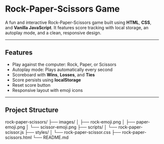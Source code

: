 # Rock-Paper-Scissors Game

A fun and interactive Rock-Paper-Scissors game built using **HTML**, **CSS**, and **Vanilla JavaScript**. It features score tracking with local storage, an autoplay mode, and a clean, responsive design.


---

## Features

- Play against the computer: Rock, Paper, or Scissors
- Autoplay mode: Plays automatically every second
- Scoreboard with **Wins**, **Losses**, and **Ties**
- Score persists using **localStorage**
- Reset score button
- Responsive layout with emoji icons

---

## Project Structure
<prev>rock-paper-scissors/
├── images/
│   ├── rock-emoji.png
│   ├── paper-emoji.png
│   └── scissor-emoji.png
├── scripts/
│   └── rock-paper-scissor.js
├── styles/
│   └── rock-paper-scissor.css
├── rock-paper-scissors.html
└── README.md <prev>


